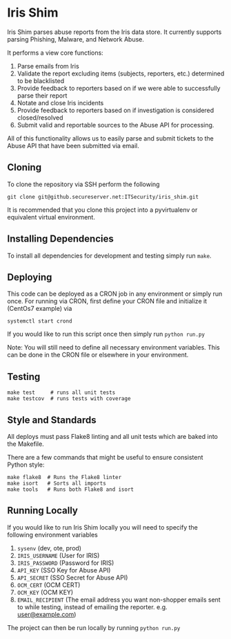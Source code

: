 # Iris Shim
Iris Shim parses abuse reports from the Iris data store. It currently supports parsing Phishing, Malware, and Network Abuse.

It performs a view core functions:
1. Parse emails from Iris
2. Validate the report excluding items (subjects, reporters, etc.) determined to be blacklisted
3. Provide feedback to reporters based on if we were able to successfully parse their report
4. Notate and close Iris incidents
5. Provide feedback to reporters based on if investigation is considered closed/resolved
6. Submit valid and reportable sources to the Abuse API for processing.

All of this functionality allows us to easily parse and submit tickets to the Abuse API that have been submitted via email.

## Cloning
 To clone the repository via SSH perform the following
 ```
 git clone git@github.secureserver.net:ITSecurity/iris_shim.git
 ```

 It is recommended that you clone this project into a pyvirtualenv or equivalent virtual environment.

## Installing Dependencies
To install all dependencies for development and testing simply run `make`.

 ## Deploying
This code can be deployed as a CRON job in any environment or simply run once. For running via CRON, first define your CRON file and initialize it (CentOs7 example) via
```
systemctl start crond
```
If you would like to run this script once then simply run `python run.py`

Note: You will still need to define all necessary environment variables. This can be done in the CRON file or elsewhere in your environment.

## Testing
```
make test     # runs all unit tests
make testcov  # runs tests with coverage
```

## Style and Standards

All deploys must pass Flake8 linting and all unit tests which are baked into the Makefile.

There are a few commands that might be useful to ensure consistent Python style:
```
make flake8  # Runs the Flake8 linter
make isort   # Sorts all imports
make tools   # Runs both Flake8 and isort
```

 ## Running Locally
 If you would like to run Iris Shim locally you will need to specify the following environment variables
1. `sysenv` (dev, ote, prod)
2. `IRIS_USERNAME` (User for IRIS)
3. `IRIS_PASSWORD` (Password for IRIS)
4. `API_KEY` (SSO Key for Abuse API)
5. `API_SECRET` (SSO Secret for Abuse API)
6. `OCM_CERT` (OCM CERT)
7. `OCM_KEY` (OCM KEY)
8. `EMAIL_RECIPIENT` (The email address you want non-shopper emails sent to while testing, instead of emailing the reporter. e.g. user@example.com)


The project can then be run locally by running `python run.py`
